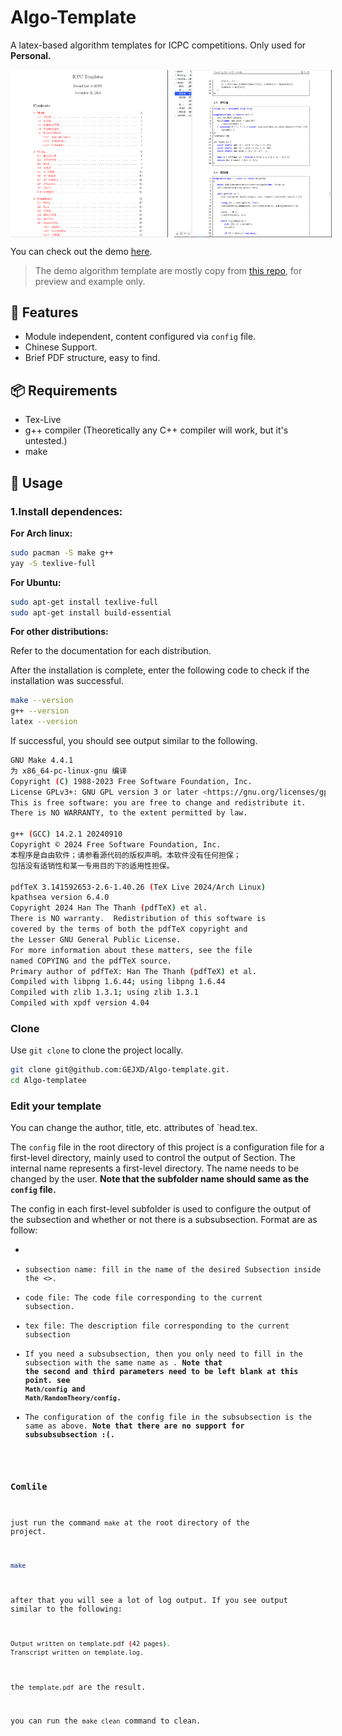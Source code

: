 ﻿# Algo-Template

A latex-based algorithm templates for ICPC competitions. Only used for **Personal.**

<!-- ![Menu page](./resource/menu-page.png) -->
<!-- ![Code page](./resource/code-page.png) -->

<div style="display: flex;">
  <img src="./resource/menu-page.png" alt="Menu page" style="width: 50%; height: auto; margin-right: 10px;">
  <img src="./resource/code-page.png" alt="Code page" style="width: 50%; height: auto;">
</div>

You can check out the demo [here](https://github.com/GEJXD/Algo-template/blob/master/resource/template.pdf).

> The demo algorithm template are mostly copy from [this repo](https://www.yuque.com/capps/ze6wk1/heb78p9y3xvyrpz9?singleDoc#hJ67o), for preview and example only.

## 🪷 Features

- Module independent, content configured via `config` file.
- Chinese Support.
- Brief PDF structure, easy to find.

## 📦 Requirements

- Tex-Live
- g++ compiler (Theoretically any C++ compiler will work, but it's untested.)
- make

## 🧭 Usage

### 1.Install dependences:

**For Arch linux:**
```bash
sudo pacman -S make g++
yay -S texlive-full
```

**For Ubuntu:**
```bash
sudo apt-get install texlive-full
sudo apt-get install build-essential
```

**For other distributions:**

Refer to the documentation for each distribution.

After the installation is complete, enter the following code to check if the installation was successful.
```bash
make --version
g++ --version
latex --version
```

If successful, you should see output similar to the following.
```bash
GNU Make 4.4.1
为 x86_64-pc-linux-gnu 编译
Copyright (C) 1988-2023 Free Software Foundation, Inc.
License GPLv3+: GNU GPL version 3 or later <https://gnu.org/licenses/gpl.html>
This is free software: you are free to change and redistribute it.
There is NO WARRANTY, to the extent permitted by law.

g++ (GCC) 14.2.1 20240910
Copyright © 2024 Free Software Foundation, Inc.
本程序是自由软件；请参看源代码的版权声明。本软件没有任何担保；
包括没有适销性和某一专用目的下的适用性担保。

pdfTeX 3.141592653-2.6-1.40.26 (TeX Live 2024/Arch Linux)
kpathsea version 6.4.0
Copyright 2024 Han The Thanh (pdfTeX) et al.
There is NO warranty.  Redistribution of this software is
covered by the terms of both the pdfTeX copyright and
the Lesser GNU General Public License.
For more information about these matters, see the file
named COPYING and the pdfTeX source.
Primary author of pdfTeX: Han The Thanh (pdfTeX) et al.
Compiled with libpng 1.6.44; using libpng 1.6.44
Compiled with zlib 1.3.1; using zlib 1.3.1
Compiled with xpdf version 4.04
```

### Clone

Use `git clone` to clone the project locally.
```bash
git clone git@github.com:GEJXD/Algo-template.git.
cd Algo-templatee
```

### Edit your template

You can change the author, title, etc. attributes of `head.tex.

The `config` file in the root directory of this project is a configuration file for a first-level directory, mainly used to control the output of Section. The internal name represents a first-level directory. The name needs to be changed by the user. **Note that the subfolder name should same as the `config` file.**

The config in each first-level subfolder is used to configure the output of the subsection and whether or not there is a subsubsection. Format are as follow:

- <subsection name> <code file> <tex file> <subsubsection name>
- subsection name: fill in the name of the desired Subsection inside the <>.
- code file: The code file corresponding to the current subsection.
- tex file: The description file corresponding to the current subsection
- If you need a subsubsection, then you only need to fill in the subsection with the same name as <subsubsection name>. **Note that the second and third parameters need to be left blank at this point. see `Math/config` and `Math/RandomTheory/config`.** 
- The configuration of the config file in the subsubsection is the same as above. **Note that there are no support for subsubsubsection :(.**

### Comlile

just run the command `make` at the root directory of the project.

```bash
make
```

after that you will see a lot of log output. If you see output similar to the following:
```bash
Output written on template.pdf (42 pages).
Transcript written on template.log.
```

the `template.pdf` are the result.

you can run the `make clean` command to clean.
